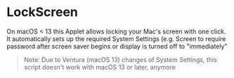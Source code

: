 # LockScreen

On macOS < 13 this Applet allows locking your Mac's screen with one click. It automatically sets up the required System Settings (e.g. Screen to require password after screen saver begins or display is turned off to "immediately"

> Note: Due to Ventura (macOS 13) changes of System Settings, this script doesn't work with macOS 13 or later, anymore
